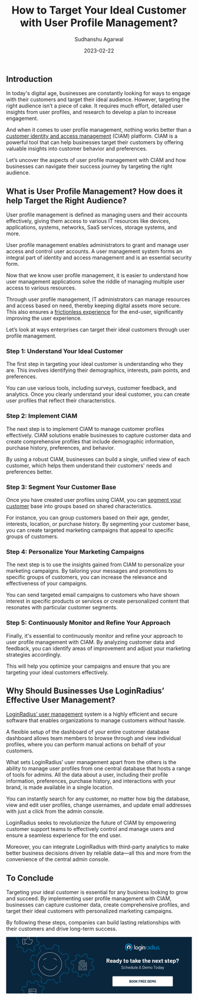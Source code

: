 ﻿---
title: "How to Target Your Ideal Customer with User Profile Management?"
date: "2023-02-22"
coverImage: "profile-mangemnt.jpg"
category: ["user experience", "ciam", "user management"]
author: "Sudhanshu Agarwal"
description: "Targeting the right audience isn’t a piece of cake. It requires much effort, detailed user insights from user profiles, and research to develop a plan to increase engagement. This blog uncovers the aspects of user profile management with CIAM and how businesses can navigate their success journey by targeting the right audience."
metadescription: "User profile management unlocks the doors to engage more users and help create fruitful marketing campaigns. Read this insightful post to know more."
metatitle: "How to Find Your Ideal Customer With User Profile Management"
---

## Introduction

In today's digital age, businesses are constantly looking for ways to engage with their customers and target their ideal audience. However, targeting the right audience isn’t a piece of cake. It requires much effort, detailed user insights from user profiles, and research to develop a plan to increase engagement. 

And when it comes to user profile management, nothing  works better than a [customer identity and access management](https://blog.loginradius.com/identity/customer-identity-and-access-management/) (CIAM) platform. CIAM is a powerful tool that can help businesses target their customers by offering valuable insights into customer behavior and preferences. 

Let’s uncover the aspects of user profile management with CIAM and how businesses can navigate their success journey by targeting the right audience. 


## What is User Profile Management? How does it help Target the Right Audience? 

User profile management is defined as managing users and their accounts effectively, giving them access to various IT resources like devices, applications, systems, networks, SaaS services, storage systems, and more.

User profile management enables administrators to grant and manage user access and control user accounts. A user management system forms an integral part of identity and access management and is an essential security form.

Now that we know user profile management, it is easier to understand how user management applications solve the riddle of managing multiple user access to various resources.

Through user profile management, IT administrators can manage resources and access based on need, thereby keeping digital assets more secure. This also ensures a [frictionless experience](https://blog.loginradius.com/growth/4-tips-secure-frictionless-ux/) for the end-user, significantly improving the user experience.

Let’s look at ways enterprises can target their ideal customers through user profile management.


### Step 1: Understand Your Ideal Customer

The first step in targeting your ideal customer is understanding who they are. This involves identifying their demographics, interests, pain points, and preferences. 

You can use various tools, including surveys, customer feedback, and analytics. Once you clearly understand your ideal customer, you can create user profiles that reflect their characteristics.


### Step 2: Implement CIAM

The next step is to implement CIAM to manage customer profiles effectively. CIAM solutions enable businesses to capture customer data and create comprehensive profiles that include demographic information, purchase history, preferences, and behavior. 

By using a robust CIAM, businesses can build a single, unified view of each customer, which helps them understand their customers' needs and preferences better.


### Step 3: Segment Your Customer Base

Once you have created user profiles using CIAM, you can [segment your customer](https://www.loginradius.com/customer-segmentation/) base into groups based on shared characteristics. 

For instance, you can group customers based on their age, gender, interests, location, or purchase history. By segmenting your customer base, you can create targeted marketing campaigns that appeal to specific groups of customers.


### Step 4: Personalize Your Marketing Campaigns

The next step is to use the insights gained from CIAM to personalize your marketing campaigns. By tailoring your messages and promotions to specific groups of customers, you can increase the relevance and effectiveness of your campaigns. 

You can send targeted email campaigns to customers who have shown interest in specific products or services or create personalized content that resonates with particular customer segments.


### Step 5: Continuously Monitor and Refine Your Approach

Finally, it's essential to continuously monitor and refine your approach to user profile management with CIAM. By analyzing customer data and feedback, you can identify areas of improvement and adjust your marketing strategies accordingly. 

This will help you optimize your campaigns and ensure that you are targeting your ideal customers effectively.


## Why Should Businesses Use LoginRadius’ Effective User Management?

[LoginRadius’ user management](https://www.loginradius.com/profile-management/) system is a highly efficient and secure software that enables organizations to manage customers without hassle.

A flexible setup of the dashboard of your entire customer database dashboard allows team members to browse through and view individual profiles, where you can perform manual actions on behalf of your customers.

What sets LoginRadius’ user management apart from the others is the ability to manage user profiles from one central database that hosts a range of tools for admins. All the data about a user, including their profile information, preferences, purchase history, and interactions with your brand, is made available in a single location.

You can instantly search for any customer, no matter how big the database, view and edit user profiles, change usernames, and update email addresses with just a click from the admin console.

LoginRadius seeks to revolutionize the future of CIAM by empowering customer support teams to effectively control and manage users and ensure a seamless experience for the end user.

Moreover, you can integrate LoginRadius with third-party analytics to make better business decisions driven by reliable data—all this and more from the convenience of the central admin console.


## To Conclude

Targeting your ideal customer is essential for any business looking to grow and succeed. By implementing user profile management with CIAM, businesses can capture customer data, create comprehensive profiles, and target their ideal customers with personalized marketing campaigns. 

By following these steps, companies can build lasting relationships with their customers and drive long-term success.

[![book-a-demo-Consultation](../../assets/book-a-demo-loginradius.png)](https://www.loginradius.com/book-a-demo/)

